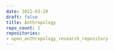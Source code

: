 ```yaml
---
date: 2022-03-28
draft: false
title: Anthropology
repo_count: 1
repositories:
- open_anthropology_research_repository
---
```



